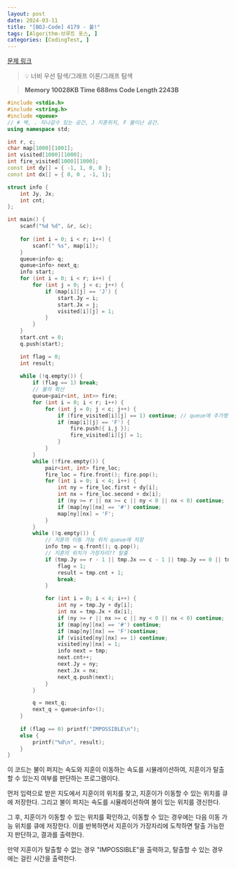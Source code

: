 ```yaml
---
layout: post
date: 2024-03-11
title: "[BOJ-Code] 4179 - 불!"
tags: [Algorithm-브루트 포스, ]
categories: [CodingTest, ]
---
```


[문제 링크](https://www.acmicpc.net/problem/4179)


> 💡 너비 우선 탐색/그래프 이론/그래프 탐색


> **Memory   10028KB                                  Time   688ms                               Code Length   2243B**


```c++
#include <stdio.h>
#include <string.h>
#include <queue>
// # 벽, . 지나갈수 있는 공간, J 지훈위치, F 불이난 공간.
using namespace std;

int r, c;
char map[1000][1001];
int visited[1000][1000];
int fire_visited[1000][1000];
const int dy[] = { -1, 1, 0, 0 };
const int dx[] = { 0, 0 , -1, 1};

struct info {
	int Jy, Jx;
	int cnt;
};

int main() {
	scanf("%d %d", &r, &c);
	
	for (int i = 0; i < r; i++) {
		scanf(" %s", map[i]);
	}
	queue<info> q;
	queue<info> next_q;
	info start;
	for (int i = 0; i < r; i++) {
		for (int j = 0; j < c; j++) {
			if (map[i][j] == 'J') {
				start.Jy = i;
				start.Jx = j;
				visited[i][j] = 1;
			}
		}
	}
	start.cnt = 0;
	q.push(start);

	int flag = 0;
	int result;
	
	while (!q.empty()) {
		if (flag == 1) break;
		// 불의 확산
		queue<pair<int, int>> fire;
		for (int i = 0; i < r; i++) {
			for (int j = 0; j < c; j++) {
				if (fire_visited[i][j] == 1) continue; // queue에 추가했던 불 위치는 이미 번졌기 때문에 체크 필요 x
				if (map[i][j] == 'F') {
					fire.push({ i,j });
					fire_visited[i][j] = 1;
				}
			}
		}
		while (!fire.empty()) {
			pair<int, int> fire_loc;
			fire_loc = fire.front(); fire.pop();
			for (int i = 0; i < 4; i++) {
				int ny = fire_loc.first + dy[i];
				int nx = fire_loc.second + dx[i];
				if (ny >= r || nx >= c || ny < 0 || nx < 0) continue;
				if (map[ny][nx] == '#') continue;
				map[ny][nx] = 'F';
			}
		}
		while (!q.empty()) {
			// 지훈의 이동 가능 위치 queue에 저장
			info tmp = q.front(); q.pop();
			// 지훈의 위치가 가장자리?? 탈출
			if (tmp.Jy == r - 1 || tmp.Jx == c - 1 || tmp.Jy == 0 || tmp.Jx == 0) {
				flag = 1;
				result = tmp.cnt + 1;
				break;
			}

			for (int i = 0; i < 4; i++) {
				int ny = tmp.Jy + dy[i];
				int nx = tmp.Jx + dx[i];
				if (ny >= r || nx >= c || ny < 0 || nx < 0) continue;
				if (map[ny][nx] == '#') continue;
				if (map[ny][nx] == 'F')continue;
				if (visited[ny][nx] == 1) continue;
				visited[ny][nx] = 1;
				info next = tmp;
				next.cnt++;
				next.Jy = ny;
				next.Jx = nx;
				next_q.push(next);
			}
		}

		q = next_q;
		next_q = queue<info>();
	}
	
	if (flag == 0) printf("IMPOSSIBLE\n");
	else {
		printf("%d\n", result);
	}
}
```


이 코드는 불이 퍼지는 속도와 지훈이 이동하는 속도를 시뮬레이션하여, 지훈이가 탈출할 수 있는지 여부를 판단하는 프로그램이다.

먼저 입력으로 받은 지도에서 지훈이의 위치를 찾고, 지훈이가 이동할 수 있는 위치를 큐에 저장한다. 그리고 불이 퍼지는 속도를 시뮬레이션하여 불이 있는 위치를 갱신한다.

그 후, 지훈이가 이동할 수 있는 위치를 확인하고, 이동할 수 있는 경우에는 다음 이동 가능 위치를 큐에 저장한다. 이를 반복하면서 지훈이가 가장자리에 도착하면 탈출 가능한지 판단하고, 결과를 출력한다.

만약 지훈이가 탈출할 수 없는 경우 "IMPOSSIBLE"을 출력하고, 탈출할 수 있는 경우에는 걸린 시간을 출력한다.

